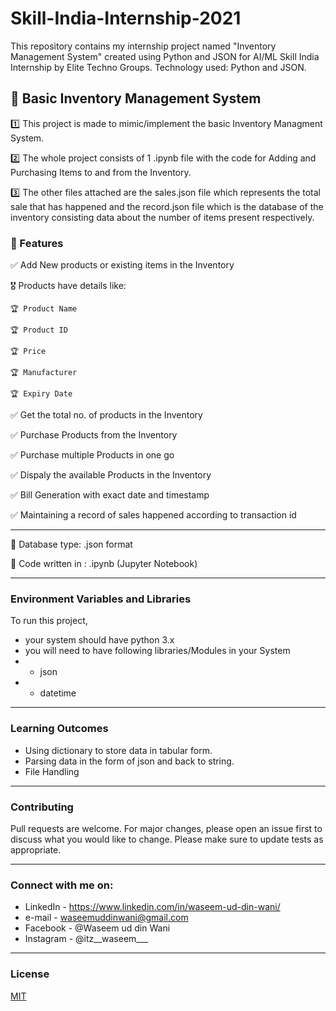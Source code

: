# Skill-India-Internship-2021
This repository contains my internship project named "Inventory Management System" created using Python and JSON for AI/ML Skill India Internship by Elite Techno Groups. Technology used: Python and JSON.

## 🥇 Basic Inventory Management System

1️⃣ This project is made to mimic/implement the basic Inventory Managment System.

2️⃣ The whole project consists of  1 .ipynb file with the code for Adding and Purchasing Items to and from the Inventory.

3️⃣ The other files attached are the sales.json file which represents the total sale that has happened and the record.json file which is the database of the inventory consisting
    data about the number of items present respectively.


### 🥇 Features

✅ Add New products or existing items in the Inventory

 🎖 Products have details like:
  
    🏆 Product Name
     
    🏆 Product ID
     
    🏆 Price
     
    🏆 Manufacturer
     
    🏆 Expiry Date
     
     
✅ Get the total no. of products in the Inventory


✅ Purchase Products from the Inventory


✅ Purchase multiple Products in one go


✅ Dispaly the available Products in the Inventory


✅ Bill Generation with exact date and timestamp


✅ Maintaining a record of sales happened according to transaction id



-----
🔔 Database type: .json format

🔔 Code written in : .ipynb (Jupyter Notebook)


-----  
### Environment Variables and Libraries

To run this project,
- your system should have python 3.x
- you will need to have following libraries/Modules in your System
- - json
- - datetime


-----
### Learning Outcomes
- Using dictionary to store data in tabular form.
- Parsing data in the form of json and back to string.
- File Handling


-----
### Contributing
Pull requests are welcome. For major changes, please open an issue first to discuss what you would like to change.
Please make sure to update tests as appropriate.


-----
### Connect with me on:

- LinkedIn - https://www.linkedin.com/in/waseem-ud-din-wani/
- e-mail - waseemuddinwani@gmail.com
- Facebook - @Waseem ud din Wani
- Instagram - @itz__waseem___


-----
### License
[MIT](https://choosealicense.com/licenses/mit/)

